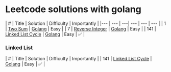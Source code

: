 # Leetcode solutions with golang

| # | Title | Solution | Difficulty | Importantly |
|--- | --- | ---| --- | --- | --- |
| 1 | [Two Sum](https://leetcode.com/problems/two-sum/) | [Golang](algorithms/0001.TwoSum/0001.TwoSum.go) | Easy |
| 7 | [Reverse Integer](https://leetcode.com/problems/reverse-integer/) | [Golang](algorithms/0007.ReverseInteger/0007.ReverseInteger.go) | Easy |
| 141 | [Linked List Cycle](https://leetcode.com/problems/linked-list-cycle/) | [Golang](algorithms/0141.LinkedListCycle.go) | Easy | ✅ |


### Linked List
| # | Title | Solution | Difficulty | Importantly |
| 141 | [Linked List Cycle](https://leetcode.com/problems/linked-list-cycle/) | [Golang](algorithms/0141.LinkedListCycle.go) | Easy | ✅ |
